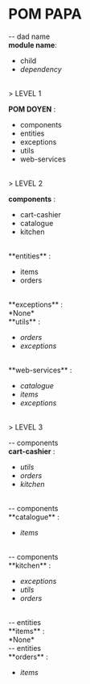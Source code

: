 # POM PAPA #

-- dad name<br/>
**module name**:
<ul>
<li>child</li>
<li><i>dependency</i></li>
</ul>

<br/>
> LEVEL 1

**POM DOYEN** :
<ul>
<li>components</li>
<li>entities</li>
<li>exceptions</li>
<li>utils</li>
<li>web-services</li>
</ul>

<br/>
> LEVEL 2

**components** :
<ul>
<li>cart-cashier</li>
<li>catalogue</li>
<li>kitchen</li>
</ul>

<br/>
**entities** :
<ul>
<li>items</li>
<li>orders</li>
</ul>

<br/>
**exceptions** :
<br/>*None*

<br/>
**utils** :
<ul>
<li><i>orders</i></li>
<li><i>exceptions</i></li>
</ul>

<br/>
**web-services** :
<ul>
<li><i>catalogue</i></li>
<li><i>items</i></li>
<li><i>exceptions</i></li>
</ul>

<br/>
> LEVEL 3

-- components <br/>
**cart-cashier** :
<ul>
<li><i>utils</i></li>
<li><i>orders</i></li>
<li><i>kitchen</i></li>
</ul>

<br/>
-- components <br/>
**catalogue** :
<ul>
<li><i>items</i></li>
</ul>

<br/>
-- components <br/>
**kitchen** :
<ul>
<li><i>exceptions</i></li>
<li><i>utils</i></li>
<li><i>orders</i></li>
</ul>

<br/>
-- entities <br/>
**items** :
<br/>*None*

<br/>
-- entities <br/>
**orders** :
<ul>
<li><i>items</i></li>
</ul>


